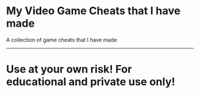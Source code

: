 # My Video Game Cheats that I have made
A collection of game cheats that I have made
***
# Use at your own risk! For educational and private use only!
